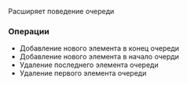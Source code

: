 Расширяет поведение очереди
### Операции

- Добавление нового элемента в конец очереди
- Добавление нового элемента в начало очерди
- Удаление последнего элемента очереди
- Удаление первого элемента очереди
